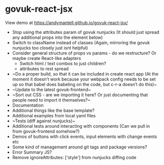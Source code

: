 # govuk-react-jsx

View demo at https://andymantell.github.io/govuk-react-jsx/

- Stop using the attributes param of govuk nunjucks (It should just spread any additional props into the element below)
- Switch to className instead of classes (Again, mirroring the govuk nunjucks too closely just isnt helpful)
- Consider general structure of props vs params - do we restructure? Or maybe create React-like adapters
  - Switch html / text combos to just children?
  - attributes to rest spread
- ~Do a proper build, so that it can be included in create react app (At the moment it doesn’t work because your webpack config needs to be set up so that babel does babeling on the code, but c-r-a doesn’t do this)~
- ~Update to the latest govuk-frontend~
- ~Sort out CSS - are we importing it here? Or just documenting that people need to import it themselves?~
- Documentation
- Additional things like the base template?
- Additional examples from local yaml files
- ~Tests (diff against nunjucks)~
- Additional tests around interacting with components (Can we pull in from govuk-frontend somehow?)
- Demos of buttons with click events, input elements with change events etc
- Some kind of management around git tags and package versions?
- Error Summary JS?
- Remove ignoreAttributes: ['style'] from nunjucks diffing code
